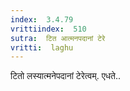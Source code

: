 ```yaml
---
index:  3.4.79
vrittiindex:  510
sutra:  टित आत्मनपदानां टेरे
vritti:  laghu 
---
```


टितो लस्यात्मनेपदानां टेरेत्वम्. एधते..

